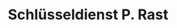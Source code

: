 ---
title: "Schlüsseldienst P. Rast"
url: /dessau-rosslau/schluesseldienst-p-rast/
shop: Schlüsseldienst
---